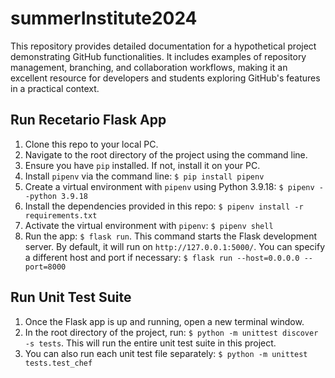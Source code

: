 # summerInstitute2024
This repository provides detailed documentation for a hypothetical project demonstrating GitHub functionalities. It includes examples of repository management, branching, and collaboration workflows, making it an excellent resource for developers and students exploring GitHub's features in a practical context.

## Run Recetario Flask App

1. Clone this repo to your local PC.
2. Navigate to the root directory of the project using the command line.
3. Ensure you have `pip` installed. If not, install it on your PC.
4. Install `pipenv` via the command line: `$ pip install pipenv`
5. Create a virtual environment with `pipenv` using Python 3.9.18: `$ pipenv --python 3.9.18`
6. Install the dependencies provided in this repo: `$ pipenv install -r requirements.txt`
7. Activate the virtual environment with `pipenv`: `$ pipenv shell`
8. Run the app: `$ flask run`. This command starts the Flask development server. By default, it will run on `http://127.0.0.1:5000/`. You can specify a different host and port if necessary: `$ flask run --host=0.0.0.0 --port=8000`

## Run Unit Test Suite

1. Once the Flask app is up and running, open a new terminal window.
2. In the root directory of the project, run: `$ python -m unittest discover -s tests`. This will run the entire unit test suite in this project.
3. You can also run each unit test file separately: `$ python -m unittest tests.test_chef`
